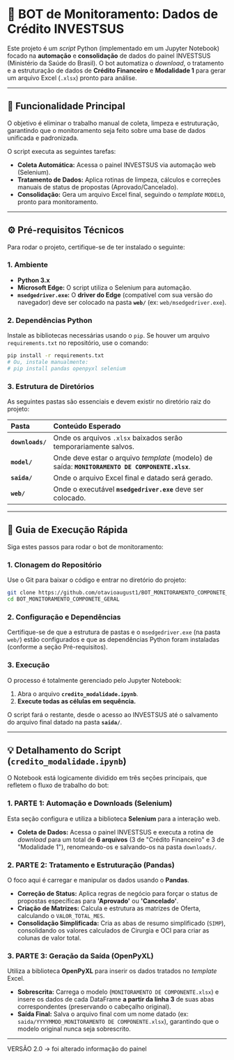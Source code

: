 # 🤖 BOT de Monitoramento: Dados de Crédito INVESTSUS

Este projeto é um *script* Python (implementado em um Jupyter Notebook) focado na **automação** e **consolidação** de dados do painel INVESTSUS (Ministério da Saúde do Brasil). O bot automatiza o *download*, o tratamento e a estruturação de dados de **Crédito Financeiro** e **Modalidade 1** para gerar um arquivo Excel (`.xlsx`) pronto para análise.

-----

## 🎯 Funcionalidade Principal

O objetivo é eliminar o trabalho manual de coleta, limpeza e estruturação, garantindo que o monitoramento seja feito sobre uma base de dados unificada e padronizada.

O script executa as seguintes tarefas:

  * **Coleta Automática:** Acessa o painel INVESTSUS via automação web (Selenium).
  * **Tratamento de Dados:** Aplica rotinas de limpeza, cálculos e correções manuais de status de propostas (Aprovado/Cancelado).
  * **Consolidação:** Gera um arquivo Excel final, seguindo o *template* `MODELO`, pronto para monitoramento.

-----

## ⚙️ Pré-requisitos Técnicos

Para rodar o projeto, certifique-se de ter instalado o seguinte:

### 1\. Ambiente

  * **Python 3.x**
  * **Microsoft Edge:** O script utiliza o Selenium para automação.
  * **`msedgedriver.exe`:** O **driver do Edge** (compatível com sua versão do navegador) deve ser colocado na pasta **`web/`** (ex: `web/msedgedriver.exe`).

### 2\. Dependências Python

Instale as bibliotecas necessárias usando o `pip`. Se houver um arquivo `requirements.txt` no repositório, use o comando:

```bash
pip install -r requirements.txt
# Ou, instale manualmente:
# pip install pandas openpyxl selenium
```

### 3\. Estrutura de Diretórios

As seguintes pastas são essenciais e devem existir no diretório raiz do projeto:

| Pasta | Conteúdo Esperado |
| :--- | :--- |
| **`downloads/`** | Onde os arquivos `.xlsx` baixados serão temporariamente salvos. |
| **`model/`** | Onde deve estar o arquivo *template* (modelo) de saída: **`MONITORAMENTO DE COMPONENTE.xlsx`**. |
| **`saida/`** | Onde o arquivo Excel final e datado será gerado. |
| **`web/`** | Onde o executável **`msedgedriver.exe`** deve ser colocado. |

-----

## 🚀 Guia de Execução Rápida

Siga estes passos para rodar o bot de monitoramento:

### 1\. Clonagem do Repositório

Use o Git para baixar o código e entrar no diretório do projeto:

```bash
git clone https://github.com/otavioaugust1/BOT_MONITORAMENTO_COMPONETE_GERAL
cd BOT_MONITORAMENTO_COMPONETE_GERAL
```

### 2\. Configuração e Dependências

Certifique-se de que a estrutura de pastas e o `msedgedriver.exe` (na pasta `web/`) estão configurados e que as dependências Python foram instaladas (conforme a seção Pré-requisitos).

### 3\. Execução

O processo é totalmente gerenciado pelo Jupyter Notebook:

1.  Abra o arquivo **`credito_modalidade.ipynb`**.
2.  **Execute todas as células em sequência.**

O script fará o restante, desde o acesso ao INVESTSUS até o salvamento do arquivo final datado na pasta **`saida/`**.

-----

## 💡 Detalhamento do Script (`credito_modalidade.ipynb`)

O Notebook está logicamente dividido em três seções principais, que refletem o fluxo de trabalho do bot:

### 1\. PARTE 1: Automação e Downloads (Selenium)

Esta seção configura e utiliza a biblioteca **Selenium** para a interação web.

  * **Coleta de Dados:** Acessa o painel INVESTSUS e executa a rotina de *download* para um total de **6 arquivos** (3 de "Crédito Financeiro" e 3 de "Modalidade 1"), renomeando-os e salvando-os na pasta `downloads/`.

### 2\. PARTE 2: Tratamento e Estruturação (Pandas)

O foco aqui é carregar e manipular os dados usando o **Pandas**.

  * **Correção de Status:** Aplica regras de negócio para forçar o status de propostas específicas para **'Aprovado'** ou **'Cancelado'**.
  * **Criação de Matrizes:** Calcula e estrutura as matrizes de Oferta, calculando o `VALOR_TOTAL_MES`.
  * **Consolidação Simplificada:** Cria as abas de resumo simplificado (`SIMP`), consolidando os valores calculados de Cirurgia e OCI para criar as colunas de valor total.

### 3\. PARTE 3: Geração da Saída (OpenPyXL)

Utiliza a biblioteca **OpenPyXL** para inserir os dados tratados no *template* Excel.

  * **Sobrescrita:** Carrega o modelo (`MONITORAMENTO DE COMPONENTE.xlsx`) e insere os dados de cada DataFrame **a partir da linha 3** de suas abas correspondentes (preservando o cabeçalho original).
  * **Saída Final:** Salva o arquivo final com um nome datado (ex: `saida/YYYYMMDD_MONITORAMENTO DE COMPONENTE.xlsx`), garantindo que o modelo original nunca seja sobrescrito.

-------
VERSÃO 2.0 -> foi alterado informação do painel